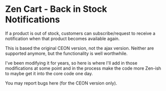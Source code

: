 # Zen Cart - Back in Stock Notifications
If a product is out of stock, customers can subscribe/request to receive a notification when that product becomes available again.

This is based the original CEON version, not the ajax version. Neither are supported anymore, but the functionality is well worthwhile.

I've been modifying it for years, so here is where I'll add in those modifications at some point and in the process make the code more Zen-ish to maybe get it into the core code one day.

You may report bugs here (for the CEON version only).

